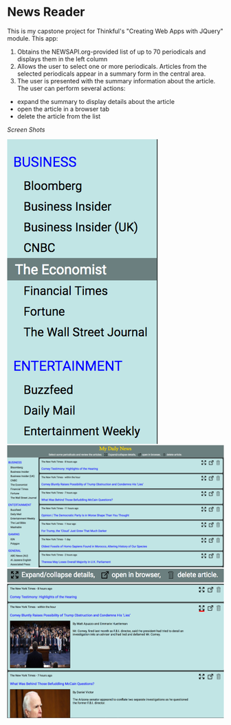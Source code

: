 News Reader
===========

This is my capstone project for Thinkful's "Creating Web Apps with JQuery" module. This app:

1. Obtains the NEWSAPI.org-provided list of up to 70 periodicals and displays them in the left column
2. Allows the user to select one or more periodicals. Articles from the selected periodicals appear in a
summary form in the central area.
3. The user is presented with the summary information about the article. The user can perform several actions:
* expand the summary to display details about the article
* open the article in a browser tab
* delete the article from the list

*Screen Shots*

![Periodical list -- select one or more](screenshots/periodicals.png)
![Articles display after periodical is selected](screenshots/articles-selected.png)
![Icons and their actions](screenshots/icon-legend.png)
![Article expandend to show details](screenshots/articles-expanded.png)

